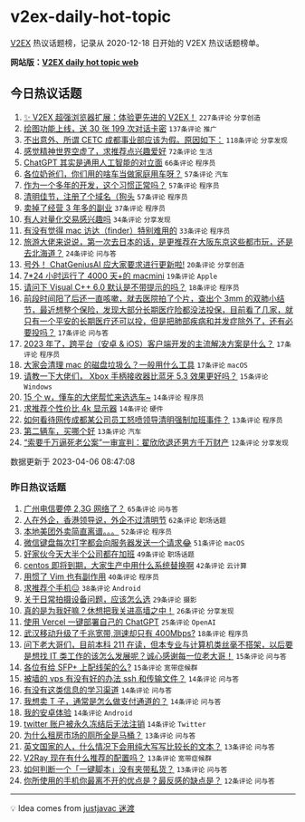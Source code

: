 # v2ex-daily-hot-topic

[V2EX](https://www.v2ex.com/) 热议话题榜，记录从 2020-12-18 日开始的 V2EX 热议话题榜单。

**网站版：[V2EX daily hot topic web](https://boojack.github.io/v2ex-daily-hot-topic-web/)**

## 今日热议话题

<!-- TODAY BEGIN -->

1. [✨ V2EX 超强浏览器扩展：体验更先进的 V2EX！](https://www.v2ex.com/t/930155) `227条评论` `分享创造`
1. [绘图功能上线，送 30 张 199 次对话卡密](https://www.v2ex.com/t/930125) `137条评论` `推广`
1. [不出意外、所谓 CETC 成都事业部应该为假。原因如下：](https://www.v2ex.com/t/930215) `118条评论` `分享发现`
1. [感觉精神世界空虚了，求推荐点兴趣爱好](https://www.v2ex.com/t/930191) `72条评论` `生活`
1. [ChatGPT 其实是通用人工智能的对立面](https://www.v2ex.com/t/930154) `66条评论` `程序员`
1. [各位奶爸们，你们用的啥车当做家庭用车呀？](https://www.v2ex.com/t/930129) `57条评论` `汽车`
1. [作为一个多年的开发，这个习惯正常吗？](https://www.v2ex.com/t/930131) `57条评论` `程序员`
1. [清明佳节，注册了个域名（狗头](https://www.v2ex.com/t/930265) `57条评论` `程序员`
1. [卖掉了经营 3 年多的副业](https://www.v2ex.com/t/930239) `37条评论` `程序员`
1. [有人对量化交易感兴趣吗](https://www.v2ex.com/t/930302) `34条评论` `分享发现`
1. [有没有觉得 mac 访达（finder）特别难用的](https://www.v2ex.com/t/930250) `33条评论` `程序员`
1. [旅游大佬来说说，第一次去日本的话，是更推荐在大阪东京这些都市玩，还是去北海道？](https://www.v2ex.com/t/930208) `24条评论` `问与答`
1. [号外！ ChatGeniusAI 应大家要求进行更新啦!](https://www.v2ex.com/t/930122) `20条评论` `分享创造`
1. [7*24 小时运行了 4000 天+的 macmini](https://www.v2ex.com/t/930184) `19条评论` `Apple`
1. [请问下 Visual C++ 6.0 默认是不带提示的吗？](https://www.v2ex.com/t/930264) `18条评论` `程序员`
1. [前段时间阳了后还一直咳嗽，就去医院拍了个片，查出个 3mm 的双肺小结节，最近想整个保险，发现大部分长期医疗险都没法投保，目前看了几家，就只有一个平安的长期医疗还可以投，但是把肺部疾病和并发症除外了，还有必要投吗？](https://www.v2ex.com/t/930218) `17条评论` `问与答`
1. [2023 年了，跨平台（安卓 & iOS）客户端开发的主流解决方案是什么？](https://www.v2ex.com/t/930145) `17条评论` `程序员`
1. [大家会清理 mac 的磁盘垃圾么？一般用什么工具](https://www.v2ex.com/t/930126) `17条评论` `macOS`
1. [请教一下大佬们， Xbox 手柄接收器比蓝牙 5.3 效果更好吗？](https://www.v2ex.com/t/930166) `15条评论` `Windows`
1. [15 个 w，懂车的大佬帮忙来选选车~](https://www.v2ex.com/t/930247) `14条评论` `程序员`
1. [求推荐个性价比 4k 显示器](https://www.v2ex.com/t/930130) `14条评论` `硬件`
1. [如何看待网传成都某公司员工怒喷领导清明强制加班事件？](https://www.v2ex.com/t/930182) `13条评论` `程序员`
1. [第二辆车，买哪个好](https://www.v2ex.com/t/930146) `13条评论` `汽车`
1. [“索要千万逼死老公案”一审宣判：翟欣欣退还男方千万财产](https://www.v2ex.com/t/930121) `12条评论` `分享发现`

数据更新于 2023-04-06 08:47:08

<!-- TODAY END -->

### 昨日热议话题

<!-- YESTERDAY BEGIN -->

1. [广州电信要停 2,3G 网络了？](https://www.v2ex.com/t/929917) `65条评论` `问与答`
1. [人在外企，香港领导说，外企不过清明节](https://www.v2ex.com/t/929948) `62条评论` `职场话题`
1. [本地美团外卖简直离谱。。。](https://www.v2ex.com/t/929963) `52条评论` `程序员`
1. [微信键盘每次打字都会向服务器发送一个请求😂](https://www.v2ex.com/t/930008) `51条评论` `macOS`
1. [好家伙今天大半个公司都在加班](https://www.v2ex.com/t/929921) `49条评论` `职场话题`
1. [centos 即将到期，大家生产中用什么系统替换啊](https://www.v2ex.com/t/930047) `42条评论` `云计算`
1. [用惯了 Vim 也有副作用](https://www.v2ex.com/t/929928) `40条评论` `程序员`
1. [求推荐个手机😑](https://www.v2ex.com/t/929937) `38条评论` `Android`
1. [关于日常拍摄设备问题，应该怎么选](https://www.v2ex.com/t/929912) `29条评论` `摄影`
1. [真的是为我好嘛？休想把我关进高墙之中！](https://www.v2ex.com/t/930064) `26条评论` `分享发现`
1. [使用 Vercel 一键部署自己的 ChatGPT](https://www.v2ex.com/t/929971) `25条评论` `OpenAI`
1. [武汉移动升级了千兆宽带,测速却只有 400Mbps?](https://www.v2ex.com/t/929932) `18条评论` `程序员`
1. [问下老大哥们，目前本科 211 在读，但本专业与计算机类丝毫不搭架，以后要是想找 IT 类工作的该怎么发展呢？诚心感谢每一位老大哥！](https://www.v2ex.com/t/929980) `15条评论` `问与答`
1. [各位有给 SFP+ 上配线架的么?](https://www.v2ex.com/t/929952) `15条评论` `宽带症候群`
1. [被墙的 vps 有没有好的办法 ssh 和传输文件？](https://www.v2ex.com/t/930087) `14条评论` `问与答`
1. [有没有这类信息的学习渠道](https://www.v2ex.com/t/930086) `14条评论` `问与答`
1. [我想卖 T 子，通常是怎么做支付通道的？](https://www.v2ex.com/t/930076) `14条评论` `问与答`
1. [我的安卓体验](https://www.v2ex.com/t/929987) `14条评论` `Android`
1. [twitter 账户被永久冻结后无法注销](https://www.v2ex.com/t/929900) `14条评论` `Twitter`
1. [为什么租房市场的厕所全是马桶？](https://www.v2ex.com/t/930055) `13条评论` `问与答`
1. [英文国家的人，什么情况下会用纯大写写比较长的文本？](https://www.v2ex.com/t/930049) `13条评论` `问与答`
1. [V2Ray 现在有什么推荐的配置吗？](https://www.v2ex.com/t/929974) `13条评论` `宽带症候群`
1. [如何判断一个「一键脚本」没有夹带私货？](https://www.v2ex.com/t/929902) `13条评论` `问与答`
1. [你所使用的手机你最离不开的优点是？最反感的缺点是？](https://www.v2ex.com/t/930057) `12条评论` `问与答`

<!-- YESTERDAY END -->

---

💡 Idea comes from [justjavac 迷渡](https://github.com/justjavac/)
